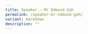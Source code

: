 ```yaml
---
title: Speaker – Mr Edmund Goh
permalink: /speaker-mr-edmund-goh/
variant: markdown
description: ""
---
```

